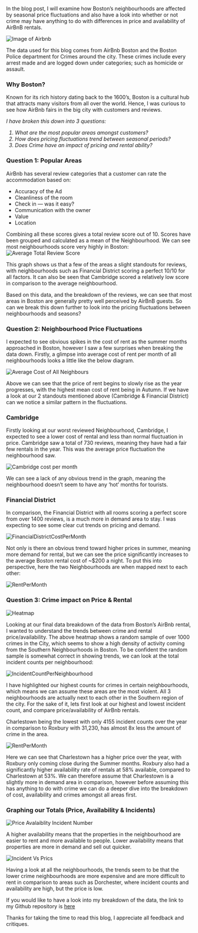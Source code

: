 In the blog post, I will examine how Boston’s neighbourhoods are affected by seasonal price fluctuations and also have a look into 
whether or not crime may have anything to do with differences in price and availability of AirBnB rentals.

<img src = "images/airbnb.PNG" alt = "Image of Airbnb">

The data used for this blog comes from AirBnb Boston and the Boston Police department for Crimes around the city. These crimes include 
every arrest made and are logged down under categories; such as homicide or assault.

<h3>Why Boston?</h3> 

Known for its rich history dating back to the 1600’s, Boston is a cultural hub that attracts many visitors from all over the world. 
Hence, I was curious to see how AirBnb fairs in the big city with customers and reviews.

<i>
I have broken this down into 3 questions:
<ol>
<li>What are the most popular areas amongst customers? </li>
<li>How does pricing fluctuations trend between seasonal periods?</li>
<li>Does Crime have an impact of pricing and rental ability?</li>
</ol>
</i>

<h3>Question 1: Popular Areas </h3>

AirBnb has several review categories that a customer can rate the accommodation based on:
<ul>
<li>Accuracy of the Ad</li>
<li>Cleanliness of the room</li>
<li>Check in — was it easy?</li>
<li>Communication with the owner</li>
<li>Value</li>
<li>Location</li>
  </ul>
Combining all these scores gives a total review score out of 10. Scores have been grouped and calculated as a mean of the Neighbourhood.
We can see most neighbourhoods score very highly in Boston:

<img src = "images/Review Score.PNG" alt = "Average Total Review Score">

This graph shows us that a few of the areas a slight standouts for reviews, with neighbourhoods such as Financial District scoring a 
perfect 10/10 for all factors. It can also be seen that Cambridge scored a relatively low score in comparison to the average 
neighbourhood.

Based on this data, and the breakdown of the reviews, we can see that most areas in Boston are generally pretty well perceived by 
AirBnB guests. So can we break this down further to look into the pricing fluctuations between neighbourhoods and seasons?

<h3>Question 2: Neighbourhood Price Fluctuations </h3>

I expected to see obvious spikes in the cost of rent as the summer months approached in Boston, however I saw a few surprises when 
breaking the data down. Firstly, a glimpse into average cost of rent per month of all neighbourhoods looks a little like the 
below diagram.

<img src = "images/Average cost.PNG" alt = "Average Cost of All Neighbours">


Above we can see that the price of rent begins to slowly rise as the year progresses, with the highest mean cost of rent being in Autumn.
If we have a look at our 2 standouts mentioned above (Cambridge & Financial District) can we notice a similar pattern in the fluctuations.

<h3>Cambridge</h3>

Firstly looking at our worst reviewed Neighbourhood, Cambridge, I expected to see a lower cost of rental and less than normal fluctuation in price. Cambridge saw a total of 730 reviews, meaning they have had a fair few rentals in the year. This was the average price fluctuation the neighbourhood saw.

<img src = "images/Cambridge cost per month.PNG" alt = "Cambridge cost per month">

We can see a lack of any obvious trend in the graph, meaning the neighbourhood doesn’t seem to have any ‘hot’ months for tourists.

<h3>Financial District</h3>

In comparison, the Financial District with all rooms scoring a perfect score from over 1400 reviews, is a much more in demand area to stay. I was expecting to see some clear cut trends on pricing and demand.

<img src = "images/FinancialDistrictCostPerMonth.PNG" alt = "FinancialDistrictCostPerMonth">

Not only is there an obvious trend toward higher prices in summer, meaning more demand for rental, but we can see the price significantly increases to the average Boston rental cost of ~$200 a night. To put this into perspective, here the two Neighbourhoods are when mapped next to each other:

<img src = "images/RentPerMonth.PNG" alt = "RentPerMonth">

<h3> Question 3: Crime impact on Price & Rental </h3>

<img src = "heatmap.png" alt = "Heatmap">

Looking at our final data breakdown of the data from Boston’s AirBnb rental, I wanted to understand the trends between crime and rental price/availability. The above heatmap shows a random sample of over 1000 crimes in the City, which seems to show a high density of activity coming from the Southern Neighbourhoods in Boston. To be confident the random sample is somewhat correct in showing trends, we can look at the total incident counts per neighbourhood:

<img src ="images/IncidentCountPerNeighbourhood .PNG" alt="IncidentCountPerNeighbourhood">

I have highlighted our highest counts for crimes in certain neighbourhoods, which means we can assume these areas are the most violent. All 3 neighbourhoods are actually next to each other in the Southern region of the city. For the sake of it, lets first look at our highest and lowest incident count, and compare price/availability of AirBnb rentals.

Charlestown being the lowest with only 4155 incident counts over the year in comparison to Roxbury with 31,230, has almost 8x less the amount of crime in the area.

<img src = "images/RentPerMonth.PNG" alt = "RentPerMonth">

Here we can see that Charlestown has a higher price over the year, with Roxbury only coming close during the Summer months. Roxbury also had a significantly higher availability rate of rentals at 58% available, compared to Charlestown at 53%. We can therefore assume that Charlestown is a slightly more in demand area in comparison, however before assuming this has anything to do with crime we can do a deeper dive into the breakdown of cost, availability and crimes amongst all areas first.

<h3>Graphing our Totals (Price, Availability & Incidents)</h3>
  
  <img src = "images/PriceAvalaiblityIncidentno.PNG" alt = "Price Avalaiblity Incident Number">

A higher availability means that the properties in the neighbourhood are easier to rent and more available to people. Lower availability means that properties are more in demand and sell out quicker.


<img src = "images/Incident Vs Prics.PNG" alt = "Incident Vs Prics">

Having a look at all the neighbourhoods, the trends seem to be that the lower crime neighbourhoods are more expensive and are more difficult to rent in comparison to areas such as Dorchester, where incident counts and availability are high, but the price is low.

If you would like to have a look into my breakdown of the data, the link to my Github repository is <a href = "https://github.com/qasim1020/Writing-a-Data-Scientist-blog--Post/tree/Test">here</a>

Thanks for taking the time to read this blog, I appreciate all feedback and critiques.
